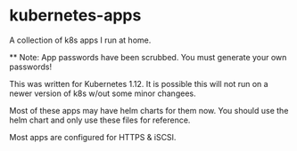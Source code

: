 # kubernetes-apps
A collection of k8s apps I run at home.

** Note: App passwords have been scrubbed. You must generate your own passwords!

This was written for Kubernetes 1.12. It is possible this will not run on a newer version of k8s w/out some minor changees.

Most of these apps may have helm charts for them now. You should use the helm chart and only use these files for reference.

Most apps are configured for HTTPS & iSCSI.